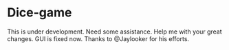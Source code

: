 # Dice-game
This is under development. Need some assistance. Help me with your great changes.
GUI is fixed now. Thanks to @Jaylooker for his efforts.
